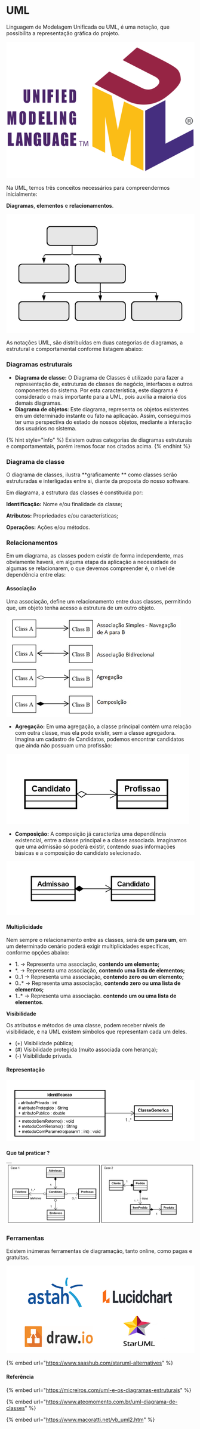 # UML

Linguagem de Modelagem Unificada ou UML, é uma notação, que possibilita a representação gráfica do projeto.

![](<../.gitbook/assets/image (17) (1).png>)

Na UML, temos três conceitos necessários para compreendermos inicialmente:&#x20;

**Diagramas**, **elementos** e **relacionamentos**.

![](<../.gitbook/assets/image (7) (1) (2).png>)

As notações UML, são distribuídas em duas categorias de diagramas, a estrutural e comportamental conforme listagem abaixo:

### Diagramas estruturais

* **Diagrama de classe:** O Diagrama de Classes é utilizado para fazer a representação de, estruturas de classes de negócio, interfaces e outros componentes do sistema. Por esta característica, este diagrama é considerado o mais importante para a UML, pois auxilia a maioria dos demais diagramas.
* **Diagrama de objetos**: Este diagrama, representa os objetos existentes em um determinado instante ou fato na aplicação. Assim, conseguimos ter uma perspectiva do estado de nossos objetos, mediante a interação dos usuários no sistema.&#x20;

{% hint style="info" %}
Existem outras categorias de diagramas estruturais e comportamentais, porém iremos focar nos citados acima.
{% endhint %}

### Diagrama de classe

O diagrama de classes, ilustra **graficamente ** como classes serão estruturadas e interligadas entre si, diante da proposta do nosso software.

Em diagrama, a estrutura das classes é constituída por:

**Identificação:** Nome e/ou finalidade da classe;

**Atributos:** Propriedades e/ou características;

**Operações:** Ações e/ou métodos.

### Relacionamentos

Em um diagrama, as classes podem existir de forma independente, mas obviamente haverá, em alguma etapa da aplicação a necessidade de algumas se relacionarem, o que devemos compreender é, o nível de dependência entre elas:

#### Associação

Uma associação, define um relacionamento entre duas classes, permitindo que, um objeto tenha acesso a estrutura de um outro objeto.

![](<../.gitbook/assets/image (7) (1).png>)

* **Agregação:** Em uma agregação, a classe principal contém uma relação com outra classe, mas ela pode existir, sem a classe agregadora. Imagina um cadastro de Candidatos, podemos encontrar candidatos que ainda não possuam uma profissão:

![Candidato é classe principal e a Profissão, agregação.](<../.gitbook/assets/image (10) (1).png>)

* **Composição:** A composição já caracteriza uma dependência existencial, entre a classe principal e a classe associada. Imaginamos que uma admissão só poderá existir, contendo suas informações básicas e a composição do candidato selecionado.

![Admissão é a classe principal e Candidato compõe a Admissão, logo este SURGIRA uma composição entre Admissão e Colaborador - ver DDD](<../.gitbook/assets/image (1) (1).png>)

#### Multiplicidade

Nem sempre o relacionamento entre as classes, será de **um para um**, em um determinado cenário poderá exigir multiplicidades específicas, conforme opções abaixo:

* 1\. -> Representa uma associação, **contendo um elemento;**
* \*. -> Representa uma associação, **contendo uma lista de elementos;**
* 0..1 -> Representa uma associação, **contendo zero ou um elemento;**
* 0..\* -> Representa uma associação, **contendo zero ou uma lista de elementos;**&#x20;
* 1..\* -> Representa uma associação. **contendo um ou uma lista de elementos**.&#x20;

**Visibilidade**

Os atributos e métodos de uma classe, podem receber níveis de visibilidade, e na UML existem símbolos que representam cada um deles.

* (+) Visibilidade pública;
* (#) Visibilidade protegida (muito associada com herança);
* (-) Visibilidade privada.

#### Representação

![Ilustração utilizando a ferramenta Astah Community.](<../.gitbook/assets/image (6).png>)



#### Que tal praticar ?

![No momento da admissão, este Candidato deverá se tornar um Colaborador - ver DDD](<../.gitbook/assets/image (13).png>)

### Ferramentas

Existem inúmeras ferramentas de diagramação, tanto online, como pagas e gratuitas.

![](<../.gitbook/assets/image (17).png>)

{% embed url="https://www.saashub.com/staruml-alternatives" %}

#### Referência

{% embed url="https://micreiros.com/uml-e-os-diagramas-estruturais" %}

{% embed url="https://www.ateomomento.com.br/uml-diagrama-de-classes" %}

{% embed url="https://www.macoratti.net/vb_uml2.htm" %}
